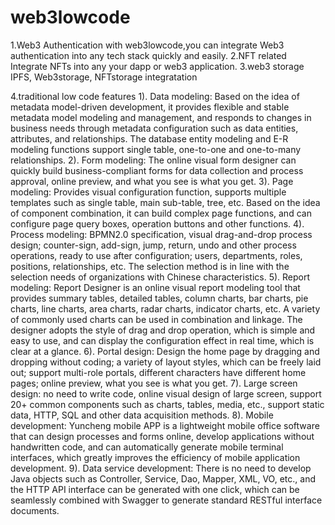 # web3lowcode

1.Web3 Authentication
with web3lowcode,you can integrate Web3 authentication into any tech stack quickly and easily.
2.NFT related
Integrate NFTs into any your dapp or web3 application.
3.web3 storage
IPFS, Web3storage, NFTstorage integratation

4.traditional low code features
1). Data modeling: Based on the idea of ​​metadata model-driven development, it provides flexible and stable metadata model modeling and management, and responds to changes in business needs through metadata configuration such as data entities, attributes, and relationships. The database entity modeling and E-R modeling functions support single table, one-to-one and one-to-many relationships.
2). Form modeling: The online visual form designer can quickly build business-compliant forms for data collection and process approval, online preview, and what you see is what you get.
3). Page modeling: Provides visual configuration function, supports multiple templates such as single table, main sub-table, tree, etc. Based on the idea of ​​component combination, it can build complex page functions, and can configure page query boxes, operation buttons and other functions.
4). Process modeling: BPMN2.0 specification, visual drag-and-drop process design; counter-sign, add-sign, jump, return, undo and other process operations, ready to use after configuration; users, departments, roles, positions, relationships, etc. The selection method is in line with the selection needs of organizations with Chinese characteristics.
5). Report modeling: Report Designer is an online visual report modeling tool that provides summary tables, detailed tables, column charts, bar charts, pie charts, line charts, area charts, radar charts, indicator charts, etc. A variety of commonly used charts can be used in combination and linkage. The designer adopts the style of drag and drop operation, which is simple and easy to use, and can display the configuration effect in real time, which is clear at a glance.
6). Portal design: Design the home page by dragging and dropping without coding; a variety of layout styles, which can be freely laid out; support multi-role portals, different characters have different home pages; online preview, what you see is what you get.
7). Large screen design: no need to write code, online visual design of large screen, support 20+ common components such as charts, tables, media, etc., support static data, HTTP, SQL and other data acquisition methods.
8). Mobile development: Yuncheng mobile APP is a lightweight mobile office software that can design processes and forms online, develop applications without handwritten code, and can automatically generate mobile terminal interfaces, which greatly improves the efficiency of mobile application development.
9). Data service development: There is no need to develop Java objects such as Controller, Service, Dao, Mapper, XML, VO, etc., and the HTTP API interface can be generated with one click, which can be seamlessly combined with Swagger to generate standard RESTful interface documents.